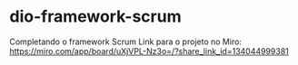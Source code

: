 # dio-framework-scrum
Completando o framework Scrum
Link para o projeto no Miro: https://miro.com/app/board/uXjVPL-Nz3o=/?share_link_id=134044999381
